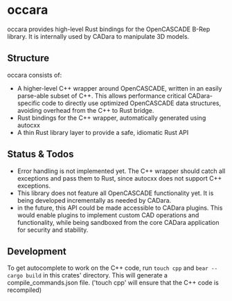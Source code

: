 # occara

occara provides high-level Rust bindings for the OpenCASCADE B-Rep library. It is internally used by CADara to manipulate 3D models.

## Structure

occara consists of:
- A higher-level C++ wrapper around OpenCASCADE, written in an easily parse-able subset of C++. This allows performance critical CADara-specific code to directly use optimized OpenCASCADE data structures, avoiding overhead from the C++ to Rust bridge.
- Rust bindings for the C++ wrapper, automatically generated using autocxx
- A thin Rust library layer to provide a safe, idiomatic Rust API

## Status & Todos
- Error handling is not implemented yet. The C++ wrapper should catch all exceptions and pass them to Rust, since autocxx does not support C++ exceptions.
- This library does not feature all OpenCASCADE functionality yet. It is being developed incrementally as needed by CADara.
- in the future, this API could be made accessible to CADara plugins. This would enable plugins to implement custom CAD operations and functionality, while being sandboxed from the core CADara application for security and stability.

## Development

To get autocomplete to work on the C++ code, run `touch cpp` and `bear -- cargo build` in this crates' directory. This will generate a compile_commands.json file. ('touch cpp' will ensure that the C++ code is recompiled)
